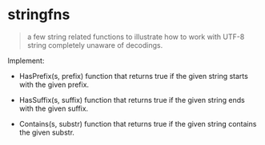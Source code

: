# stringfns
> a few string related functions to illustrate how to work with UTF-8 string completely unaware of decodings.

Implement:

+ HasPrefix(s, prefix) function that returns true if the given string starts with the given prefix.

+ HasSuffix(s, suffix) function that returns true if the given string ends with the given suffix.

+ Contains(s, substr) function that returns true if the given string contains the given substr.